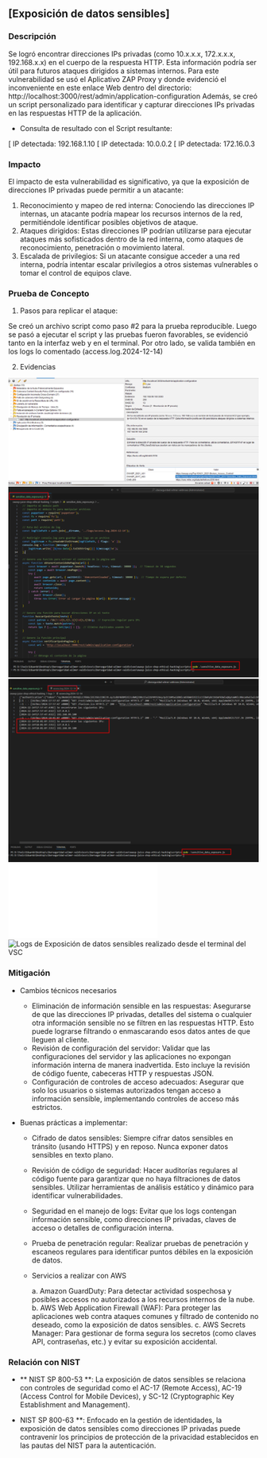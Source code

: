 ## [Exposición de datos sensibles]

### Descripción
Se logró encontrar direcciones IPs privadas (como 10.x.x.x, 172.x.x.x, 192.168.x.x) en el cuerpo de la respuesta HTTP. 
Esta información podría ser útil para futuros ataques dirigidos a sistemas internos.
Para este vulnerabilidad se usó el Aplicativo ZAP Proxy y donde evidenció el inconveniente en este enlace Web dentro del directorio: 
http://localhost:3000/rest/admin/application-configuration
Además, se creó un script personalizado para identificar y capturar direcciones IPs privadas en las respuestas HTTP de la aplicación.


* Consulta de resultado con el Script resultante:

[ IP detectada: 192.168.1.10 
[ IP detectada: 10.0.0.2
[ IP detectada: 172.16.0.3

### Impacto

El impacto de esta vulnerabilidad es significativo, ya que la exposición de direcciones IP privadas puede permitir a un atacante:

1. Reconocimiento y mapeo de red interna: Conociendo las direcciones IP internas, un atacante podría mapear los recursos internos de la red, permitiéndole identificar posibles objetivos de ataque.
2. Ataques dirigidos: Estas direcciones IP podrían utilizarse para ejecutar ataques más sofisticados dentro de la red interna, como ataques de reconocimiento, penetración o movimiento lateral.
3. Escalada de privilegios: Si un atacante consigue acceder a una red interna, podría intentar escalar privilegios a otros sistemas vulnerables o tomar el control de equipos clave. 

### Prueba de Concepto

1. Pasos para replicar el ataque: 

Se creó un archivo script como paso #2 para la prueba reproducible.
Luego se pasó a ejecutar el script y las pruebas fueron favorables, se evidenció tanto en la interfaz web y en el terminal.
Por otro lado, se valida también en los logs lo comentado (access.log.2024-12-14)


2. Evidencias 

![Evidencia de Exposición de datos sensibles desde la herramienta ZAP Proxy](./images/sensitive_data_exposure1.png)
![Evidencia de Exposición de datos sensibles con la herramienta Visual Studio Code](./images/sensitive_data_exposure2.png)
![Evidencia de Exposición de datos sensibles con la herramienta Visual Studio Code  y se detalla el log respectivo](./images/sensitive_data_exposure3.png)
![Script de Exposición de datos sensibles realizado desde el terminal del VSC ](./scripts/sensitive_data_exposure.js)
![Logs de Exposición de datos sensibles realizado desde el terminal del VSC](./logs/access.log.2024-12-14)


### Mitigación

- Cambios técnicos necesarios

    * Eliminación de información sensible en las respuestas: Asegurarse de que las direcciones IP privadas, detalles del sistema o cualquier otra información sensible no se filtren en las respuestas HTTP. Esto puede lograrse filtrando o enmascarando esos datos antes de que lleguen al cliente.
    * Revisión de configuración del servidor: Validar que las configuraciones del servidor y las aplicaciones no expongan información interna de manera inadvertida. Esto incluye la revisión de código fuente, cabeceras HTTP y respuestas JSON.
    * Configuración de controles de acceso adecuados: Asegurar que solo los usuarios o sistemas autorizados tengan acceso a información sensible, implementando controles de acceso más estrictos.

- Buenas prácticas a implementar:

    * Cifrado de datos sensibles: Siempre cifrar datos sensibles en tránsito (usando HTTPS) y en reposo. Nunca exponer datos sensibles en texto plano.
    * Revisión de código de seguridad: Hacer auditorías regulares al código fuente para garantizar que no haya filtraciones de datos sensibles. Utilizar herramientas de análisis estático y dinámico para identificar vulnerabilidades.
    * Seguridad en el manejo de logs: Evitar que los logs contengan información sensible, como direcciones IP privadas, claves de acceso o detalles de configuración interna.
    * Prueba de penetración regular: Realizar pruebas de penetración y escaneos regulares para identificar puntos débiles en la exposición de datos.

    * Servicios a realizar con AWS

        a. Amazon GuardDuty: Para detectar actividad sospechosa y posibles accesos no autorizados a los recursos internos de la nube.
        b. AWS Web Application Firewall (WAF): Para proteger las aplicaciones web contra ataques comunes y filtrado de contenido no deseado, como la exposición de datos sensibles.
        c. AWS Secrets Manager: Para gestionar de forma segura los secretos (como claves API, contraseñas, etc.) y evitar su exposición accidental.

### Relación con NIST

- ** NIST SP 800-53 **: La exposición de datos sensibles se relaciona con controles de seguridad como el AC-17 (Remote Access), AC-19 (Access Control for Mobile Devices), y SC-12 (Cryptographic Key Establishment and Management).

- NIST SP 800-63  **: Enfocado en la gestión de identidades, la exposición de datos sensibles como direcciones IP privadas puede contravenir los principios de protección de la privacidad establecidos en las pautas del NIST para la autenticación.

    
        
